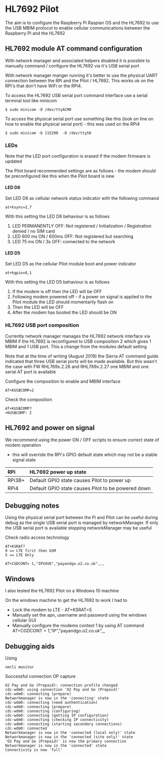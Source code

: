 # HL7692 Pilot

The aim is to configure the Raspberry Pi Raspian OS and the HL7692 to use the USB MBIM 
protocol to enable cellular communications between the Raspberry PI and the HL7692


## HL7692 module AT command configuration

With network manager and associated helpers disabled it is possible to manually
 command / configure the HL7692 via it's USB serial port  

With network manager manger running it's better to use the physical UART connection between
 the RPi and the Pilot / HL7692. This works ok on the RPi's that don't have WiFi or the RPi4.

To access the HL7692 USB serial port command interface use a serial
 terminal tool like minicom 

```
$ sudo minicom -D /dev/ttyACM0
```

To access the physical serial port use something like this (look on line on how to
 enable the physical serial port) - this was used on the RPi4

```
$ sudo minicom -b 115200  -D /dev/ttyS0
```

### LEDs
Note that the LED port configuration is erased if the modem firmware is updated

The Pilot board recommended settings are as follows - the modem should be preconfigured
 like this when the Pilot board is new

#### LED D6
Set LED D6 as cellular network status indicator with the following command
```
at+ksync=2,7
```

With this setting the LED D6 behaviour is as follows

1. LED PERMANENTLY OFF: Not registered / Initialization / Registration denied / no SIM card
1. LED 600 ms ON / 600ms OFF: Not registered but searching 
1. LED 75 ms ON / 3s OFF: connected to the network

#### LED D5
Set LED D5 as the cellular Pilot module boot and power indicator  
```
at+kgpio=8,1
```

With this setting the LED D5 behaviour is as follows
1. If the modem is off then the LED will be OFF
1. Following modem powered off - if a power on signal is applied to the Pilot module 
the LED should momentarily flash on
1. Then the LED will be OFF
1. After the modem has booted the LED should be ON

### HL7692 USB port composition

Currently network manager manages the HL7692 network interface via MBIM 
 if the HL7692 is reconfigured to USB composition 2 which gives 1 MBIM and 1 USB port.
 This a change from the modules default setting 

Note that at the time of writing (August 2019) the Sierra AT command guide indicated that
 three USB serial ports will be made available.
 But this wasn't the case with FW RHL769x.2.26 and RHL769x.2.27 one MBIM and one serial
 AT port is available

Configure the composition to enable and MBIM interface  
```
AT+KUSBCOMP=2
```

Check the composition
```
AT+KUSBCOMP?
+KUSBCOMP: 2
```

## HL7692 and power on signal

We recommend using the power ON / OFF scripts to ensure correct state of modem operation
 - this will override the RPi's GPIO default state which may not be a stable signal state

| RPi    | HL7692 power up state                              |
|:------ |:-------------------------------------------------- |
| RPi3B+ | Default GPIO state causes Pilot to power up        |
| RPi4   | Default GPIO state causes Pilot to be powered down |  

   
  
## Debugging notes

Using the physical serial port between the Pi and Pilot can be useful during debug as the
 single USB serial port is managed by networkManager. 
If only the USB serial port is available stopping networkManager may be useful

Check radio access technology
```
AT+KSRAT?
9 == LTE first then GSM
5 == LTE Only
```

```
AT+CGDCONT= 1,"IPV4V6","payandgo.o2.co.uk",,,  

```


## Windows
I also tested the HL7692 Pilot on a Windows 10 machine 

On the windows machine to get the HL7692 to work I had to 
* Lock the modem to LTE - AT+KSRAT=5 
* Manually set the apn, username and password using the windows cellular GUI
* Manually configure the modems context 1 by using AT command
 AT+CGDCONT = 1,"IP","payandgo.o2.co.uk",,, 

## Debugging aids

Using
``` 
nmcli monitor
```
Successful connection OP capture
```
O2 Pay and Go (Prepaid): connection profile changed
cdc-wdm0: using connection 'O2 Pay and Go (Prepaid)'
cdc-wdm0: connecting (prepare)
Networkmanager is now in the 'connecting' state
cdc-wdm0: connecting (need authentication)
cdc-wdm0: connecting (prepare)
cdc-wdm0: connecting (configuring)
cdc-wdm0: connecting (getting IP configuration)
cdc-wdm0: connecting (checking IP connectivity)
cdc-wdm0: connecting (starting secondary connections)
cdc-wdm0: connected
Networkmanager is now in the 'connected (local only)' state
Networkmanager is now in the 'connected (site only)' state
'O2 Pay and Go (Prepaid)' is now the primary connection
Networkmanager is now in the 'connected' state
Connectivity is now 'full'

